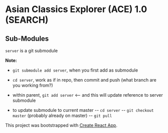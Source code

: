 # Asian Classics Explorer (ACE) 1.0 (SEARCH)

## Sub-Modules

`server` is a git submodule

**Note:**

-   `git submodule add server`, when you first add as submodule
-   `cd server`, work as if in repo, then commit and push (what branch are you working from?)
-   within parent, `git add server` <-- and this will update reference to server submodule

-   to update submodule to current master
    -- `cd server`
    -- `git checkout master` (probably already on master)
    -- `git pull`

This project was bootstrapped with [Create React App](https://github.com/facebook/create-react-app).

